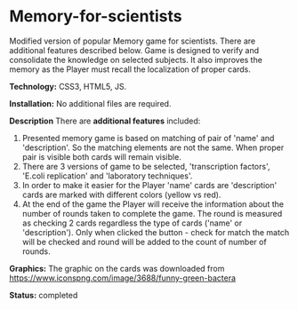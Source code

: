 # Memory-for-scientists

Modified version of popular Memory game for scientists. There are additional features described below.
Game is designed to verify and consolidate the knowledge on selected subjects.
It also improves the memory as the Player must recall the localization of proper cards.

**Technology:** CSS3, HTML5, JS.

**Installation:** No additional files are required.

**Description**
There are **additional features** included:
1. Presented memory game is based on matching of pair of 'name' and 'description'. So the matching elements are not the same.
When proper pair is visible both cards will remain visible.
2. There are 3 versions of game to be selected, 'transcription factors', 'E.coli replication' and 'laboratory techniques'.
3. In order to make it easier for the Player 'name' cards are 'description' cards are marked with different colors (yellow vs red).
4. At the end of the game the Player will receive the information about the number of rounds taken to complete the game.
The round is measured as checking 2 cards regardless the type of cards ('name' or 'description').
Only when clicked the button - check for match the match will be checked and round will be added to the count of number of rounds.


**Graphics:** The graphic on the cards was downloaded from
https://www.iconspng.com/image/3688/funny-green-bactera

**Status:** completed

